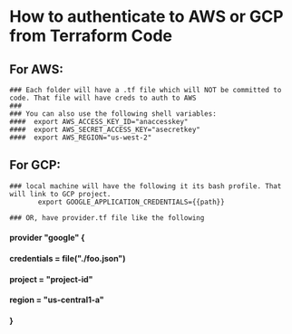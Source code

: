 

# How to authenticate to AWS or GCP from Terraform Code

  ## For AWS: 
    ### Each folder will have a .tf file which will NOT be committed to code. That file will have creds to auth to AWS
    ###
    ### You can also use the following shell variables:
    ####  export AWS_ACCESS_KEY_ID="anaccesskey"
    ####  export AWS_SECRET_ACCESS_KEY="asecretkey"
    ####  export AWS_REGION="us-west-2" 

  ## For GCP: 
    ### local machine will have the following it its bash profile. That will link to GCP project.
           export GOOGLE_APPLICATION_CREDENTIALS={{path}}

    ### OR, have provider.tf file like the following

#### provider "google" {
####   credentials = file("./foo.json")
####   project     = "project-id"
#### region      = "us-central1-a"
#### }







